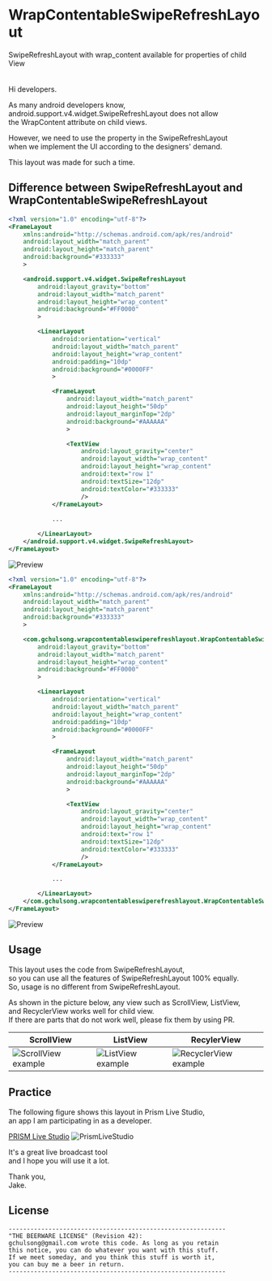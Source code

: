 # WrapContentableSwipeRefreshLayout
SwipeRefreshLayout with wrap_content available for properties of child View
<br/>
<br/>
<br/>
Hi developers.

As many android developers know,<br/>
android.support.v4.widget.SwipeRefreshLayout does not allow<br/>
the WrapContent attribute on child views.

However, we need to use the property in the SwipeRefreshLayout<br/>
when we implement the UI according to the designers' demand.

This layout was made for such a time.


## Difference between SwipeRefreshLayout and WrapContentableSwipeRefreshLayout

```xml
<?xml version="1.0" encoding="utf-8"?>
<FrameLayout
    xmlns:android="http://schemas.android.com/apk/res/android"
    android:layout_width="match_parent"
    android:layout_height="match_parent"
    android:background="#333333"
    >

    <android.support.v4.widget.SwipeRefreshLayout
        android:layout_gravity="bottom"
        android:layout_width="match_parent"
        android:layout_height="wrap_content"
        android:background="#FF0000"
        >

        <LinearLayout
            android:orientation="vertical"
            android:layout_width="match_parent"
            android:layout_height="wrap_content"
            android:padding="10dp"
            android:background="#0000FF"
            >

            <FrameLayout
                android:layout_width="match_parent"
                android:layout_height="50dp"
                android:layout_marginTop="2dp"
                android:background="#AAAAAA"
                >

                <TextView
                    android:layout_gravity="center"
                    android:layout_width="wrap_content"
                    android:layout_height="wrap_content"
                    android:text="row 1"
                    android:textSize="12dp"
                    android:textColor="#333333"
                    />
            </FrameLayout>
    
            ...

        </LinearLayout>
    </android.support.v4.widget.SwipeRefreshLayout>
</FrameLayout>
```
![Preview](https://github.com/gchulsong/WrapContentableSwipeRefreshLayout/blob/master/screenshot/asis_preview.png)


```xml
<?xml version="1.0" encoding="utf-8"?>
<FrameLayout
    xmlns:android="http://schemas.android.com/apk/res/android"
    android:layout_width="match_parent"
    android:layout_height="match_parent"
    android:background="#333333"
    >

    <com.gchulsong.wrapcontentableswiperefreshlayout.WrapContentableSwipeRefreshLayout
        android:layout_gravity="bottom"
        android:layout_width="match_parent"
        android:layout_height="wrap_content"
        android:background="#FF0000"
        >

        <LinearLayout
            android:orientation="vertical"
            android:layout_width="match_parent"
            android:layout_height="wrap_content"
            android:padding="10dp"
            android:background="#0000FF"
            >

            <FrameLayout
                android:layout_width="match_parent"
                android:layout_height="50dp"
                android:layout_marginTop="2dp"
                android:background="#AAAAAA"
                >

                <TextView
                    android:layout_gravity="center"
                    android:layout_width="wrap_content"
                    android:layout_height="wrap_content"
                    android:text="row 1"
                    android:textSize="12dp"
                    android:textColor="#333333"
                    />
            </FrameLayout>

            ...

        </LinearLayout>
    </com.gchulsong.wrapcontentableswiperefreshlayout.WrapContentableSwipeRefreshLayout>
</FrameLayout>
```
![Preview](https://github.com/gchulsong/WrapContentableSwipeRefreshLayout/blob/master/screenshot/tobe_preview.png)


## Usage

This layout uses the code from SwipeRefreshLayout,<br/>
so you can use all the features of SwipeRefreshLayout 100% equally.<br/>
So, usage is no different from SwipeRefreshLayout.

As shown in the picture below, any view such as ScrollView, ListView,<br/>
and RecyclerView works well for child view.<br/>
If there are parts that do not work well, please fix them by using PR.

ScrollView | ListView | RecylerView
-----------|----------|------------
![ScrollView example](https://github.com/gchulsong/WrapContentableSwipeRefreshLayout/blob/master/screenshot/example_scrollview.gif)|![ListView example](https://github.com/gchulsong/WrapContentableSwipeRefreshLayout/blob/master/screenshot/example_listview.gif)|![RecyclerView example](https://github.com/gchulsong/WrapContentableSwipeRefreshLayout/blob/master/screenshot/example_recyclerview.gif)


## Practice

The following figure shows this layout in Prism Live Studio,<br/>
an app I am participating in as a developer.<br/>

[PRISM Live Studio](https://play.google.com/store/apps/details?id=com.prism.live)
![PrismLiveStudio](https://github.com/gchulsong/WrapContentableSwipeRefreshLayout/blob/master/screenshot/example_prism.gif)

It's a great live broadcast tool<br/>
and I hope you will use it a lot.

Thank you,<br/>
Jake.


## License
```
------------------------------------------------------------
"THE BEERWARE LICENSE" (Revision 42):
gchulsong@gmail.com wrote this code. As long as you retain
this notice, you can do whatever you want with this stuff.
If we meet someday, and you think this stuff is worth it,
you can buy me a beer in return.
------------------------------------------------------------
```
